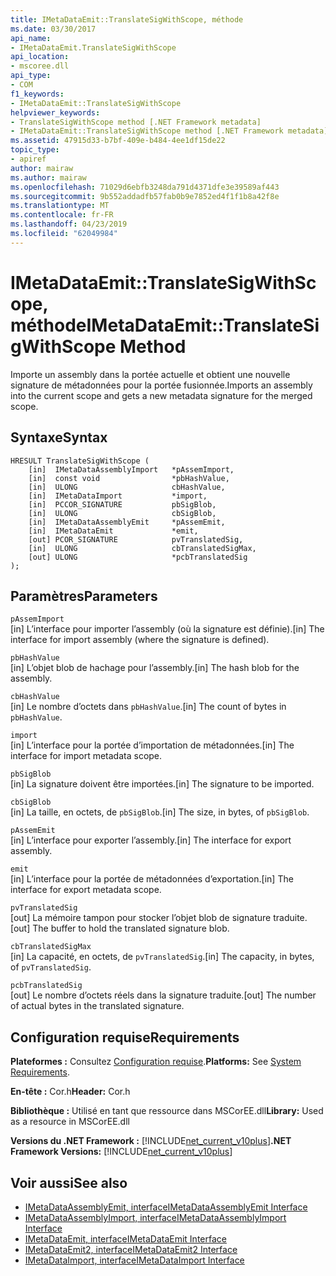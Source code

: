 ```yaml
---
title: IMetaDataEmit::TranslateSigWithScope, méthode
ms.date: 03/30/2017
api_name:
- IMetaDataEmit.TranslateSigWithScope
api_location:
- mscoree.dll
api_type:
- COM
f1_keywords:
- IMetaDataEmit::TranslateSigWithScope
helpviewer_keywords:
- TranslateSigWithScope method [.NET Framework metadata]
- IMetaDataEmit::TranslateSigWithScope method [.NET Framework metadata]
ms.assetid: 47915d33-b7bf-409e-b484-4ee1df15de22
topic_type:
- apiref
author: mairaw
ms.author: mairaw
ms.openlocfilehash: 71029d6ebfb3248da791d4371dfe3e39589af443
ms.sourcegitcommit: 9b552addadfb57fab0b9e7852ed4f1f1b8a42f8e
ms.translationtype: MT
ms.contentlocale: fr-FR
ms.lasthandoff: 04/23/2019
ms.locfileid: "62049984"
---
```

# <a name="imetadataemittranslatesigwithscope-method"></a><span data-ttu-id="3c13f-102">IMetaDataEmit::TranslateSigWithScope, méthode</span><span class="sxs-lookup"><span data-stu-id="3c13f-102">IMetaDataEmit::TranslateSigWithScope Method</span></span>
<span data-ttu-id="3c13f-103">Importe un assembly dans la portée actuelle et obtient une nouvelle signature de métadonnées pour la portée fusionnée.</span><span class="sxs-lookup"><span data-stu-id="3c13f-103">Imports an assembly into the current scope and gets a new metadata signature for the merged scope.</span></span>  
  
## <a name="syntax"></a><span data-ttu-id="3c13f-104">Syntaxe</span><span class="sxs-lookup"><span data-stu-id="3c13f-104">Syntax</span></span>  
  
```  
HRESULT TranslateSigWithScope (   
    [in]  IMetaDataAssemblyImport   *pAssemImport,   
    [in]  const void                *pbHashValue,   
    [in]  ULONG                     cbHashValue,   
    [in]  IMetaDataImport           *import,   
    [in]  PCCOR_SIGNATURE           pbSigBlob,   
    [in]  ULONG                     cbSigBlob,  
    [in]  IMetaDataAssemblyEmit     *pAssemEmit,   
    [in]  IMetaDataEmit             *emit,   
    [out] PCOR_SIGNATURE            pvTranslatedSig,   
    [in]  ULONG                     cbTranslatedSigMax,   
    [out] ULONG                     *pcbTranslatedSig   
);  
```  
  
## <a name="parameters"></a><span data-ttu-id="3c13f-105">Paramètres</span><span class="sxs-lookup"><span data-stu-id="3c13f-105">Parameters</span></span>  
 `pAssemImport`  
 <span data-ttu-id="3c13f-106">[in] L’interface pour importer l’assembly (où la signature est définie).</span><span class="sxs-lookup"><span data-stu-id="3c13f-106">[in] The interface for import assembly (where the signature is defined).</span></span>  
  
 `pbHashValue`  
 <span data-ttu-id="3c13f-107">[in] L’objet blob de hachage pour l’assembly.</span><span class="sxs-lookup"><span data-stu-id="3c13f-107">[in] The hash blob for the assembly.</span></span>  
  
 `cbHashValue`  
 <span data-ttu-id="3c13f-108">[in] Le nombre d’octets dans `pbHashValue`.</span><span class="sxs-lookup"><span data-stu-id="3c13f-108">[in] The count of bytes in `pbHashValue`.</span></span>  
  
 `import`  
 <span data-ttu-id="3c13f-109">[in] L’interface pour la portée d’importation de métadonnées.</span><span class="sxs-lookup"><span data-stu-id="3c13f-109">[in] The interface for import metadata scope.</span></span>  
  
 `pbSigBlob`  
 <span data-ttu-id="3c13f-110">[in] La signature doivent être importées.</span><span class="sxs-lookup"><span data-stu-id="3c13f-110">[in] The signature to be imported.</span></span>  
  
 `cbSigBlob`  
 <span data-ttu-id="3c13f-111">[in] La taille, en octets, de `pbSigBlob`.</span><span class="sxs-lookup"><span data-stu-id="3c13f-111">[in] The size, in bytes, of `pbSigBlob`.</span></span>  
  
 `pAssemEmit`  
 <span data-ttu-id="3c13f-112">[in] L’interface pour exporter l’assembly.</span><span class="sxs-lookup"><span data-stu-id="3c13f-112">[in] The interface for export assembly.</span></span>  
  
 `emit`  
 <span data-ttu-id="3c13f-113">[in] L’interface pour la portée de métadonnées d’exportation.</span><span class="sxs-lookup"><span data-stu-id="3c13f-113">[in] The interface for export metadata scope.</span></span>  
  
 `pvTranslatedSig`  
 <span data-ttu-id="3c13f-114">[out] La mémoire tampon pour stocker l’objet blob de signature traduite.</span><span class="sxs-lookup"><span data-stu-id="3c13f-114">[out] The buffer to hold the translated signature blob.</span></span>  
  
 `cbTranslatedSigMax`  
 <span data-ttu-id="3c13f-115">[in] La capacité, en octets, de `pvTranslatedSig`.</span><span class="sxs-lookup"><span data-stu-id="3c13f-115">[in] The capacity, in bytes, of `pvTranslatedSig`.</span></span>  
  
 `pcbTranslatedSig`  
 <span data-ttu-id="3c13f-116">[out] Le nombre d’octets réels dans la signature traduite.</span><span class="sxs-lookup"><span data-stu-id="3c13f-116">[out] The number of actual bytes in the translated signature.</span></span>  
  
## <a name="requirements"></a><span data-ttu-id="3c13f-117">Configuration requise</span><span class="sxs-lookup"><span data-stu-id="3c13f-117">Requirements</span></span>  
 <span data-ttu-id="3c13f-118">**Plateformes :** Consultez [Configuration requise](../../../../docs/framework/get-started/system-requirements.md).</span><span class="sxs-lookup"><span data-stu-id="3c13f-118">**Platforms:** See [System Requirements](../../../../docs/framework/get-started/system-requirements.md).</span></span>  
  
 <span data-ttu-id="3c13f-119">**En-tête :** Cor.h</span><span class="sxs-lookup"><span data-stu-id="3c13f-119">**Header:** Cor.h</span></span>  
  
 <span data-ttu-id="3c13f-120">**Bibliothèque :** Utilisé en tant que ressource dans MSCorEE.dll</span><span class="sxs-lookup"><span data-stu-id="3c13f-120">**Library:** Used as a resource in MSCorEE.dll</span></span>  
  
 <span data-ttu-id="3c13f-121">**Versions du .NET Framework :** [!INCLUDE[net_current_v10plus](../../../../includes/net-current-v10plus-md.md)]</span><span class="sxs-lookup"><span data-stu-id="3c13f-121">**.NET Framework Versions:** [!INCLUDE[net_current_v10plus](../../../../includes/net-current-v10plus-md.md)]</span></span>  
  
## <a name="see-also"></a><span data-ttu-id="3c13f-122">Voir aussi</span><span class="sxs-lookup"><span data-stu-id="3c13f-122">See also</span></span>

- [<span data-ttu-id="3c13f-123">IMetaDataAssemblyEmit, interface</span><span class="sxs-lookup"><span data-stu-id="3c13f-123">IMetaDataAssemblyEmit Interface</span></span>](../../../../docs/framework/unmanaged-api/metadata/imetadataassemblyemit-interface.md)
- [<span data-ttu-id="3c13f-124">IMetaDataAssemblyImport, interface</span><span class="sxs-lookup"><span data-stu-id="3c13f-124">IMetaDataAssemblyImport Interface</span></span>](../../../../docs/framework/unmanaged-api/metadata/imetadataassemblyimport-interface.md)
- [<span data-ttu-id="3c13f-125">IMetaDataEmit, interface</span><span class="sxs-lookup"><span data-stu-id="3c13f-125">IMetaDataEmit Interface</span></span>](../../../../docs/framework/unmanaged-api/metadata/imetadataemit-interface.md)
- [<span data-ttu-id="3c13f-126">IMetaDataEmit2, interface</span><span class="sxs-lookup"><span data-stu-id="3c13f-126">IMetaDataEmit2 Interface</span></span>](../../../../docs/framework/unmanaged-api/metadata/imetadataemit2-interface.md)
- [<span data-ttu-id="3c13f-127">IMetaDataImport, interface</span><span class="sxs-lookup"><span data-stu-id="3c13f-127">IMetaDataImport Interface</span></span>](../../../../docs/framework/unmanaged-api/metadata/imetadataimport-interface.md)
